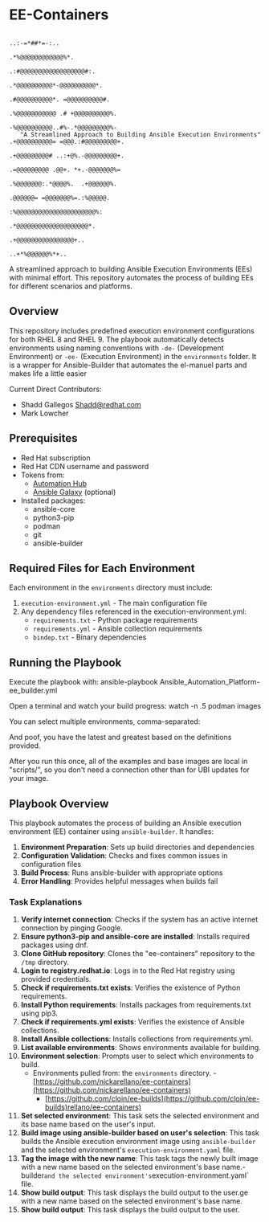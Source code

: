 # EE-Containers

                                                                                                                    
                                                                                        ..:-=*##*=-:..              
                                                                                      .*%@@@@@@@@@@@@%*.            
                                                                                   .:#@@@@@@@@@@@@@@@@@@#:.         
                                                                                  .*@@@@@@@@@@*-@@@@@@@@@@*.        
                                                                                 .#@@@@@@@@@@*. =@@@@@@@@@@#.       
                                                                                .%@@@@@@@@@@@ .# +@@@@@@@@@@%.      
                                                                                -%@@@@@@@@@@..#%-.*@@@@@@@@@%-      
       "A Streamlined Approach to Building Ansible Execution Environments"     .+@@@@@@@@@@= =@@@.:#@@@@@@@@@+.     
                                                                               .+@@@@@@@@@# ..:+@%.-@@@@@@@@@+.     
                                                                               .=@@@@@@@@@ .@@+. *+.-@@@@@@@%=      
                                                                                .%@@@@@@@:.*@@@@%.  .+@@@@@@%.      
                                                                                 .@@@@@@= =@@@@@@@%=.:%@@@@@.       
                                                                                  :%@@@@@@@@@@@@@@@@@@@@@@%:        
                                                                                   .*@@@@@@@@@@@@@@@@@@@@*.         
                                                                                     .+@@@@@@@@@@@@@@@@+..          
                                                                                       ..+*%@@@@@@%*+..              

A streamlined approach to building Ansible Execution Environments (EEs) with minimal effort. This repository automates the process of building EEs for different scenarios and platforms.

## Overview

This repository includes predefined execution environment configurations for both RHEL 8 and RHEL 9. The playbook automatically detects environments using naming conventions with `-de-` (Development Environment) or `-ee-` (Execution Environment) in the `environments` folder.
It is a wrapper for Ansible-Builder that automates the el-manuel parts and makes life a little easier 

Current Direct Contributors:
- Shadd Gallegos Shadd@redhat.com
- Mark Lowcher 

## Prerequisites

- Red Hat subscription
- Red Hat CDN username and password
- Tokens from:
  - [Automation Hub](https://console.redhat.com/ansible/automation-hub/token)
  - [Ansible Galaxy](https://galaxy.ansible.com/ui/token) (optional)
- Installed packages:
  - ansible-core
  - python3-pip
  - podman
  - git
  - ansible-builder

## Required Files for Each Environment

Each environment in the `environments` directory must include:

1. `execution-environment.yml` - The main configuration file
2. Any dependency files referenced in the execution-environment.yml:
   - `requirements.txt` - Python package requirements
   - `requirements.yml` - Ansible collection requirements
   - `bindep.txt` - Binary dependencies

## Running the Playbook

Execute the playbook with:
ansible-playbook Ansible_Automation_Platform-ee_builder.yml

Open a terminal and watch your build progress:
watch -n .5 podman images

You can select multiple environments, comma-separated:

And poof, you have the latest and greatest based on the definitions provided.

After you run this once, all of the examples and base images are local in "scripts/", so you don't need a connection other than for UBI updates for your image.

## Playbook Overview

This playbook automates the process of building an Ansible execution environment (EE) container using `ansible-builder`. It handles:

1. **Environment Preparation**: Sets up build directories and dependencies
2. **Configuration Validation**: Checks and fixes common issues in configuration files
3. **Build Process**: Runs ansible-builder with appropriate options
4. **Error Handling**: Provides helpful messages when builds fail

### Task Explanations

1. **Verify internet connection**: Checks if the system has an active internet connection by pinging Google.
2. **Ensure python3-pip and ansible-core are installed**: Installs required packages using dnf.
3. **Clone GitHub repository**: Clones the "ee-containers" repository to the `/tmp` directory.
4. **Login to registry.redhat.io**: Logs in to the Red Hat registry using provided credentials.
5. **Check if requirements.txt exists**: Verifies the existence of Python requirements.
6. **Install Python requirements**: Installs packages from requirements.txt using pip3.
7. **Check if requirements.yml exists**: Verifies the existence of Ansible collections.
8. **Install Ansible collections**: Installs collections from requirements.yml.
9. **List available environments**: Shows environments available for building.
10. **Environment selection**: Prompts user to select which environments to build.
     - Environments pulled from: the `environments` directory.       - [https://github.com/nickarellano/ee-containers](https://github.com/nickarellano/ee-containers)
       - [https://github.com/cloin/ee-builds](https://github.com/cloin/ee-builds)rellano/ee-containers)
11. **Set selected environment**: This task sets the selected environment and its base name based on the user's input.
12. **Build image using ansible-builder based on user's selection**: This task builds the Ansible execution environment image using `ansible-builder` and the selected environment's `execution-environment.yaml` file.
13. **Tag the image with the new name**: This task tags the newly built image with a new name based on the selected environment's base name.-builder` and the selected environment's `execution-environment.yaml` file.
14. **Show build output**: This task displays the build output to the user.ge with a new name based on the selected environment's base name.
15. **Show build output**: This task displays the build output to the user.
